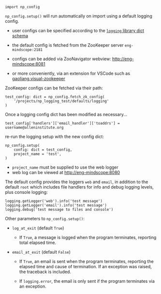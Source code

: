 ```
import np_config
```

`np_config.setup()` will run automatically on import using a default logging config.

- user configs can be specified according to the [`logging` library dict schema](https://docs.python.org/3/library/logging.config.html#logging-config-dictschema)

- the default config is fetched from the
ZooKeeper server `eng-mindscope:2181`
- configs can be added via ZooNavigator webview:
  [http://eng-mindscope:8081](http://eng-mindscope:8081)
- or more conveniently, via an extension for VSCode such as [gaoliang.visual-zookeeper](https://marketplace.visualstudio.com/items?itemName=gaoliang.visual-zookeeper)

ZooKeeper configs can be fetched via their path:
```
test_config: dict = np_config.fetch_zk_config(
    '/projects/np_logging_test/defaults/logging'
)
```

Once a logging config dict has been modified as necessary...
```
test_config['handlers']['email_handler']['toaddrs'] = username@alleninstitute.org
```
re-run the logging setup with the new config dict:
```
np_config.setup(
    config: dict = test_config,
    project_name = 'test',
)
```

- `project_name` must be supplied to use the web logger
- web log can be viewed at [http://eng-mindscope:8080](http://eng-mindscope:8080)

The default config provides the loggers `web` and `email`, in addition to the default
`root` which includes file handlers
for info and debug logging levels, plus console logging:
```
logging.getLogger('web').info('test message')
logging.getLogger('email').info('test message')
logging.debug('test message to files and console')
```


Other parameters to `np_config.setup()`:
- `log_at_exit` (default `True`)

    - If `True`, a message is logged when the program terminates, reporting total
      elapsed time.

- `email_at_exit` (default `False`)

    - If `True`, an email is sent when the program terminates, reporting the
      elapsed time and cause of termination. If an exception was raised, the
      traceback is included.
      
    - If `logging.error`, the email is only sent if the program terminates via an exception.

